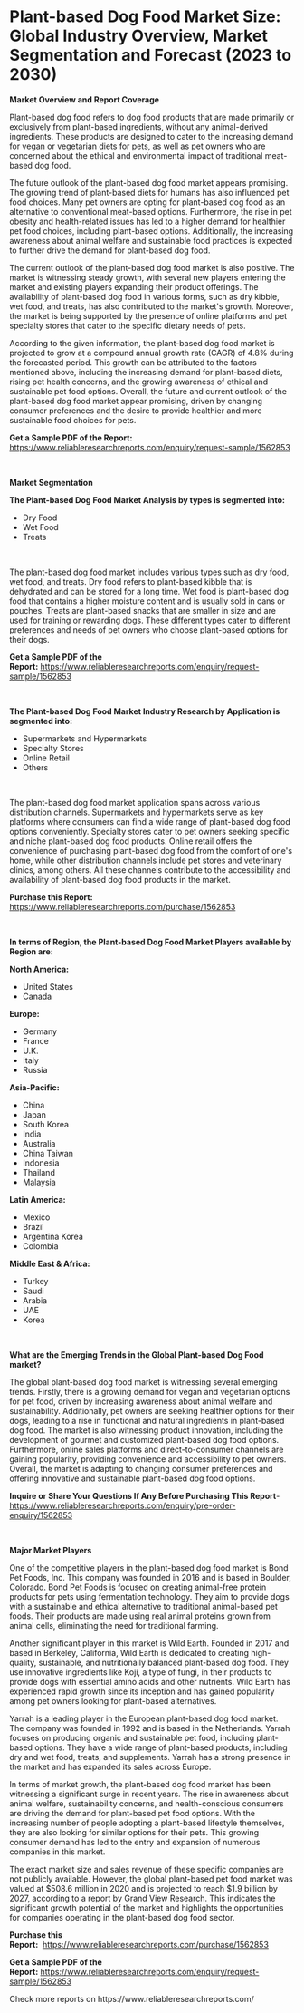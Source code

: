 <p><h1>Plant-based Dog Food Market Size: Global Industry Overview, Market Segmentation and Forecast (2023 to 2030)</h1></p><p><strong>Market Overview and Report Coverage</strong></p>
<p><p>Plant-based dog food refers to dog food products that are made primarily or exclusively from plant-based ingredients, without any animal-derived ingredients. These products are designed to cater to the increasing demand for vegan or vegetarian diets for pets, as well as pet owners who are concerned about the ethical and environmental impact of traditional meat-based dog food.</p><p>The future outlook of the plant-based dog food market appears promising. The growing trend of plant-based diets for humans has also influenced pet food choices. Many pet owners are opting for plant-based dog food as an alternative to conventional meat-based options. Furthermore, the rise in pet obesity and health-related issues has led to a higher demand for healthier pet food choices, including plant-based options. Additionally, the increasing awareness about animal welfare and sustainable food practices is expected to further drive the demand for plant-based dog food.</p><p>The current outlook of the plant-based dog food market is also positive. The market is witnessing steady growth, with several new players entering the market and existing players expanding their product offerings. The availability of plant-based dog food in various forms, such as dry kibble, wet food, and treats, has also contributed to the market's growth. Moreover, the market is being supported by the presence of online platforms and pet specialty stores that cater to the specific dietary needs of pets.</p><p>According to the given information, the plant-based dog food market is projected to grow at a compound annual growth rate (CAGR) of 4.8% during the forecasted period. This growth can be attributed to the factors mentioned above, including the increasing demand for plant-based diets, rising pet health concerns, and the growing awareness of ethical and sustainable pet food options. Overall, the future and current outlook of the plant-based dog food market appear promising, driven by changing consumer preferences and the desire to provide healthier and more sustainable food choices for pets.</p></p>
<p><strong>Get a Sample PDF of the Report:</strong> <a href="https://www.reliableresearchreports.com/enquiry/request-sample/1562853">https://www.reliableresearchreports.com/enquiry/request-sample/1562853</a></p>
<p>&nbsp;</p>
<p><strong>Market Segmentation</strong></p>
<p><strong>The Plant-based Dog Food Market Analysis by types is segmented into:</strong></p>
<p><ul><li>Dry Food</li><li>Wet Food</li><li>Treats</li></ul></p>
<p>&nbsp;</p>
<p><p>The plant-based dog food market includes various types such as dry food, wet food, and treats. Dry food refers to plant-based kibble that is dehydrated and can be stored for a long time. Wet food is plant-based dog food that contains a higher moisture content and is usually sold in cans or pouches. Treats are plant-based snacks that are smaller in size and are used for training or rewarding dogs. These different types cater to different preferences and needs of pet owners who choose plant-based options for their dogs.</p></p>
<p><strong>Get a Sample PDF of the Report:</strong>&nbsp;<a href="https://www.reliableresearchreports.com/enquiry/request-sample/1562853">https://www.reliableresearchreports.com/enquiry/request-sample/1562853</a></p>
<p>&nbsp;</p>
<p><strong>The Plant-based Dog Food Market Industry Research by Application is segmented into:</strong></p>
<p><ul><li>Supermarkets and Hypermarkets</li><li>Specialty Stores</li><li>Online Retail</li><li>Others</li></ul></p>
<p>&nbsp;</p>
<p><p>The plant-based dog food market application spans across various distribution channels. Supermarkets and hypermarkets serve as key platforms where consumers can find a wide range of plant-based dog food options conveniently. Specialty stores cater to pet owners seeking specific and niche plant-based dog food products. Online retail offers the convenience of purchasing plant-based dog food from the comfort of one's home, while other distribution channels include pet stores and veterinary clinics, among others. All these channels contribute to the accessibility and availability of plant-based dog food products in the market.</p></p>
<p><strong>Purchase this Report:</strong>&nbsp; <a href="https://www.reliableresearchreports.com/purchase/1562853">https://www.reliableresearchreports.com/purchase/1562853</a></p>
<p>&nbsp;</p>
<p><strong>In terms of Region, the Plant-based Dog Food Market Players available by Region are:</strong></p>
<p>
    <p> <strong> North America: </strong>
        <ul>
            <li>United States</li>
            <li>Canada</li>
        </ul>
        </p> 
    <p> <strong> Europe: </strong>
        <ul>
            <li>Germany</li>
            <li>France</li>
            <li>U.K.</li>
            <li>Italy</li>
            <li>Russia</li>
        </ul>
        </p> 
    <p> <strong> Asia-Pacific: </strong>
        <ul>
            <li>China</li>
            <li>Japan</li>
            <li>South Korea</li>
            <li>India</li>
            <li>Australia</li>
            <li>China Taiwan</li>
            <li>Indonesia</li>
            <li>Thailand</li>
            <li>Malaysia</li>
        </ul>
        </p> 
    <p> <strong> Latin America: </strong>
        <ul>
            <li>Mexico</li>
            <li>Brazil</li>
            <li>Argentina Korea</li>
            <li>Colombia</li>
        </ul>
        </p> 
    <p> <strong> Middle East & Africa: </strong>
        <ul>
            <li>Turkey</li>
            <li>Saudi</li>
            <li>Arabia</li>
            <li>UAE</li>
            <li>Korea</li>
        </ul>
    </p>
    </p>
<p>&nbsp;</p>
<p><strong>What are the Emerging Trends in the Global Plant-based Dog Food market?</strong></p>
<p><p>The global plant-based dog food market is witnessing several emerging trends. Firstly, there is a growing demand for vegan and vegetarian options for pet food, driven by increasing awareness about animal welfare and sustainability. Additionally, pet owners are seeking healthier options for their dogs, leading to a rise in functional and natural ingredients in plant-based dog food. The market is also witnessing product innovation, including the development of gourmet and customized plant-based dog food options. Furthermore, online sales platforms and direct-to-consumer channels are gaining popularity, providing convenience and accessibility to pet owners. Overall, the market is adapting to changing consumer preferences and offering innovative and sustainable plant-based dog food options.</p></p>
<p><strong>Inquire or Share Your Questions If Any Before Purchasing This Report</strong>- <a href="https://www.reliableresearchreports.com/enquiry/pre-order-enquiry/1562853">https://www.reliableresearchreports.com/enquiry/pre-order-enquiry/1562853</a></p>
<p>&nbsp;</p>
<p><strong>Major Market Players</strong></p>
<p><p>One of the competitive players in the plant-based dog food market is Bond Pet Foods, Inc. This company was founded in 2016 and is based in Boulder, Colorado. Bond Pet Foods is focused on creating animal-free protein products for pets using fermentation technology. They aim to provide dogs with a sustainable and ethical alternative to traditional animal-based pet foods. Their products are made using real animal proteins grown from animal cells, eliminating the need for traditional farming.</p><p>Another significant player in this market is Wild Earth. Founded in 2017 and based in Berkeley, California, Wild Earth is dedicated to creating high-quality, sustainable, and nutritionally balanced plant-based dog food. They use innovative ingredients like Koji, a type of fungi, in their products to provide dogs with essential amino acids and other nutrients. Wild Earth has experienced rapid growth since its inception and has gained popularity among pet owners looking for plant-based alternatives.</p><p>Yarrah is a leading player in the European plant-based dog food market. The company was founded in 1992 and is based in the Netherlands. Yarrah focuses on producing organic and sustainable pet food, including plant-based options. They have a wide range of plant-based products, including dry and wet food, treats, and supplements. Yarrah has a strong presence in the market and has expanded its sales across Europe.</p><p>In terms of market growth, the plant-based dog food market has been witnessing a significant surge in recent years. The rise in awareness about animal welfare, sustainability concerns, and health-conscious consumers are driving the demand for plant-based pet food options. With the increasing number of people adopting a plant-based lifestyle themselves, they are also looking for similar options for their pets. This growing consumer demand has led to the entry and expansion of numerous companies in this market.</p><p>The exact market size and sales revenue of these specific companies are not publicly available. However, the global plant-based pet food market was valued at $508.6 million in 2020 and is projected to reach $1.9 billion by 2027, according to a report by Grand View Research. This indicates the significant growth potential of the market and highlights the opportunities for companies operating in the plant-based dog food sector.</p></p>
<p><strong>Purchase this Report:</strong>&nbsp;&nbsp;<a href="https://www.reliableresearchreports.com/purchase/1562853">https://www.reliableresearchreports.com/purchase/1562853</a></p>
<p></p>
<p><strong>Get a Sample PDF of the Report:</strong>&nbsp;<a href="https://www.reliableresearchreports.com/enquiry/request-sample/1562853">https://www.reliableresearchreports.com/enquiry/request-sample/1562853</a></p>
<p>Check more reports on https://www.reliableresearchreports.com/</p>